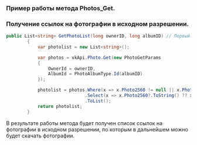 ### Пример работы метода Photos_Get.
### Получение ссылок на фотографии в исходном разрешении.

```csharp
public List<string> GetPhotoList(long ownerID, long albumID) // Первый параметр ID пользователя. Второй параметр ID альбома.
        {
            var photolist = new List<string>();

            var photos = vkApi.Photo.Get(new PhotoGetParams
            {
                OwnerId = ownerID,
                AlbumId = PhotoAlbumType.Id(albumID)
            });

            photolist = photos.Where(x => x.Photo2560 != null || x.Photo1280 != null || x.Photo807 != null || x.Photo604 != null)
                              .Select(x => x.Photo2560?.ToString() ?? x.Photo1280?.ToString() ?? x.Photo807?.ToString() ?? x.Photo604.ToString())
                              .ToList();
            return photolist;
        }
```
В результате работы метода будет получен список ссылок на фотографии в исходном разрешении, по которым в дальнейшем можно будет скачать фотографии.
